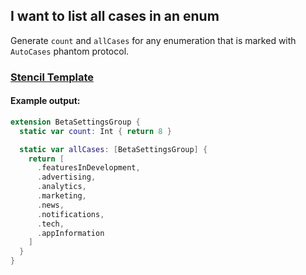 ## I want to list all cases in an enum

Generate `count` and `allCases` for any enumeration that is marked with `AutoCases` phantom protocol.

### [Stencil Template](https://github.com/krzysztofzablocki/Sourcery/blob/master/Templates/AutoCases.stencil)

#### Example output:

```swift
extension BetaSettingsGroup {
  static var count: Int { return 8 }

  static var allCases: [BetaSettingsGroup] {
    return [
      .featuresInDevelopment,
      .advertising,
      .analytics,
      .marketing,
      .news,
      .notifications,
      .tech,
      .appInformation
    ]
  }
}
```
